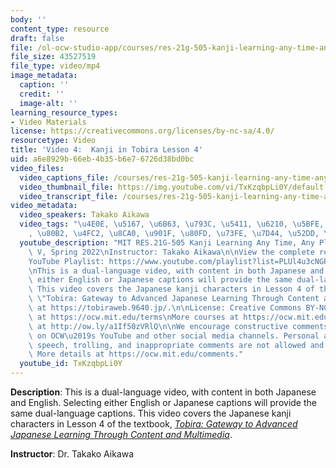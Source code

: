 ```yaml
---
body: ''
content_type: resource
draft: false
file: /ol-ocw-studio-app/courses/res-21g-505-kanji-learning-any-time-any-place-for-japanese-v-spring-2022/mitres21g_505s22_l4_360p_16_9.mp4
file_size: 43527519
file_type: video/mp4
image_metadata:
  caption: ''
  credit: ''
  image-alt: ''
learning_resource_types:
- Video Materials
license: https://creativecommons.org/licenses/by-nc-sa/4.0/
resourcetype: Video
title: 'Video 4:  Kanji in Tobira Lesson 4'
uid: a6e8929b-66eb-4b35-b6e7-6726d38bd0bc
video_files:
  video_captions_file: /courses/res-21g-505-kanji-learning-any-time-any-place-for-japanese-v-spring-2022/1SzlGI9LXxuAZ6yQqZGQ_8TqeAXK0ycZ0_transcript.webvtt
  video_thumbnail_file: https://img.youtube.com/vi/TxKzqbpLi0Y/default.jpg
  video_transcript_file: /courses/res-21g-505-kanji-learning-any-time-any-place-for-japanese-v-spring-2022/1SzlGI9LXxuAZ6yQqZGQ_8TqeAXK0ycZ0_transcript.pdf
video_metadata:
  video_speakers: Takako Aikawa
  video_tags: "\u4E0E, \u5167, \u6B63, \u793C, \u5411, \u6210, \u5BFE, \u4F8B, \u5F7C\
    , \u80B2, \u4FC2, \u8CA0, \u901F, \u80FD, \u73FE, \u7D44, \u52DD, \u7D55, \u95A2"
  youtube_description: "MIT RES.21G-505 Kanji Learning Any Time, Any Place for Japanese\
    \ V, Spring 2022\nInstructor: Takako Aikawa\n\nView the complete resource: https://ocw.mit.edu/courses/res-21g-505-kanji-learning-any-time-any-place-for-japanese-v-spring-2022\n\
    YouTube Playlist: https://www.youtube.com/playlist?list=PLUl4u3cNGP62Mr5APSizHgFa0hRiWgPln\n\
    \nThis is a dual-language video, with content in both Japanese and English. Selecting\
    \ either English or Japanese captions will provide the same dual-language captions.\
    \ This video covers the Japanese kanji characters in Lesson 4 of the textbook,\
    \ \"Tobira: Gateway to Advanced Japanese Learning Through Content and Multimedia,\"\
    \ at https://tobiraweb.9640.jp/.\n\nLicense: Creative Commons BY-NC-SA\nMore information\
    \ at https://ocw.mit.edu/terms\nMore courses at https://ocw.mit.edu\nSupport OCW\
    \ at http://ow.ly/a1If50zVRlQ\n\nWe encourage constructive comments and discussion\
    \ on OCW\u2019s YouTube and other social media channels. Personal attacks, hate\
    \ speech, trolling, and inappropriate comments are not allowed and may be removed.\
    \ More details at https://ocw.mit.edu/comments."
  youtube_id: TxKzqbpLi0Y
---
```

**Description**: This is a dual-language video, with content in both Japanese and English. Selecting either English or Japanese captions will provide the same dual-language captions. This video covers the Japanese kanji characters in Lesson 4 of the textbook, [*Tobira: Gateway to Advanced Japanese Learning Through Content and Multimedia*](https://tobiraweb.9640.jp/).

**Instructor**: Dr. Takako Aikawa